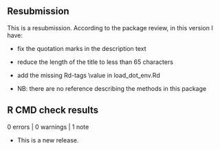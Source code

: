## Resubmission
This is a resubmission. According to the package review, in this version I have:

* fix the quotation marks in the description text

* reduce the length of the title to less than 65 characters

* add the missing Rd-tags \value in load_dot_env.Rd

* NB: there are no reference describing the methods in this package

## R CMD check results

0 errors | 0 warnings | 1 note

* This is a new release.
